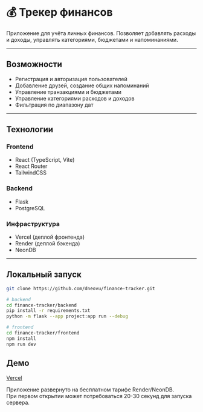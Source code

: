 # 💰 Трекер финансов

Приложение для учёта личных финансов. Позволяет добавлять расходы и доходы, управлять категориями, бюджетами и напоминаниями.

---

## Возможности
- Регистрация и авторизация пользователей
- Добавление друзей, создание общих напоминаний
- Управление транзакциями и бюджетами
- Управление категориями расходов и доходов
- Фильтрация по диапазону дат   

---

## Технологии
### Frontend
- React (TypeScript, Vite)
- React Router
- TailwindCSS

### Backend
- Flask  
- PostgreSQL

### Инфраструктура
- Vercel (деплой фронтенда) 
- Render (деплой бэкенда)  
- NeonDB

---

## Локальный запуск
```bash
git clone https://github.com/dneovu/finance-tracker.git

# backend
cd finance-tracker/backend
pip install -r requirements.txt
python -m flask --app project:app run --debug

# frontend
cd finance-tracker/frontend
npm install
npm run dev
```

## Демо
[Vercel](https://finance-tracker-xi-gray.vercel.app/)

Приложение развернуто на бесплатном тарифе Render/NeonDB.  
При первом открытии может потребоваться 20-30 секунд для запуска сервера.
